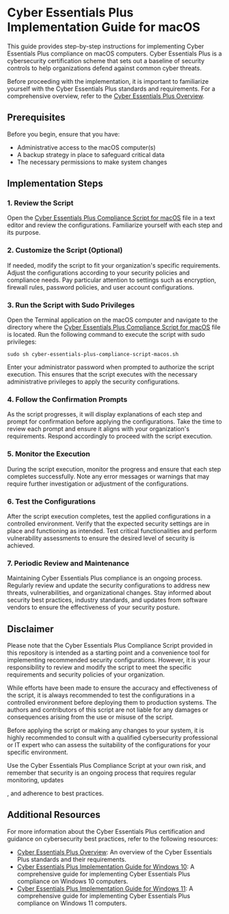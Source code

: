 # Cyber Essentials Plus Implementation Guide for macOS

This guide provides step-by-step instructions for implementing Cyber Essentials Plus compliance on macOS computers. Cyber Essentials Plus is a cybersecurity certification scheme that sets out a baseline of security controls to help organizations defend against common cyber threats.

Before proceeding with the implementation, it is important to familiarize yourself with the Cyber Essentials Plus standards and requirements. For a comprehensive overview, refer to the [Cyber Essentials Plus Overview](cyber-essentials-plus-overview.md).

## Prerequisites

Before you begin, ensure that you have:

- Administrative access to the macOS computer(s)
- A backup strategy in place to safeguard critical data
- The necessary permissions to make system changes

## Implementation Steps

### 1. Review the Script

Open the [Cyber Essentials Plus Compliance Script for macOS](cyber-essentials-plus-compliance-script-macos.sh) file in a text editor and review the configurations. Familiarize yourself with each step and its purpose.

### 2. Customize the Script (Optional)

If needed, modify the script to fit your organization's specific requirements. Adjust the configurations according to your security policies and compliance needs. Pay particular attention to settings such as encryption, firewall rules, password policies, and user account configurations.

### 3. Run the Script with Sudo Privileges

Open the Terminal application on the macOS computer and navigate to the directory where the [Cyber Essentials Plus Compliance Script for macOS](cyber-essentials-plus-compliance-script-macos.sh) file is located. Run the following command to execute the script with sudo privileges:

```shell
sudo sh cyber-essentials-plus-compliance-script-macos.sh
```

Enter your administrator password when prompted to authorize the script execution. This ensures that the script executes with the necessary administrative privileges to apply the security configurations.

### 4. Follow the Confirmation Prompts

As the script progresses, it will display explanations of each step and prompt for confirmation before applying the configurations. Take the time to review each prompt and ensure it aligns with your organization's requirements. Respond accordingly to proceed with the script execution.

### 5. Monitor the Execution

During the script execution, monitor the progress and ensure that each step completes successfully. Note any error messages or warnings that may require further investigation or adjustment of the configurations.

### 6. Test the Configurations

After the script execution completes, test the applied configurations in a controlled environment. Verify that the expected security settings are in place and functioning as intended. Test critical functionalities and perform vulnerability assessments to ensure the desired level of security is achieved.

### 7. Periodic Review and Maintenance

Maintaining Cyber Essentials Plus compliance is an ongoing process. Regularly review and update the security configurations to address new threats, vulnerabilities, and organizational changes. Stay informed about security best practices, industry standards, and updates from software vendors to ensure the effectiveness of your security posture.

## Disclaimer

Please note that the Cyber Essentials Plus Compliance Script provided in this repository is intended as a starting point and a convenience tool for implementing recommended security configurations. However, it is your responsibility to review and modify the script to meet the specific requirements and security policies of your organization.

While efforts have been made to ensure the accuracy and effectiveness of the script, it is always recommended to test the configurations in a controlled environment before deploying them to production systems. The authors and contributors of this script are not liable for any damages or consequences arising from the use or misuse of the script.

Before applying the script or making any changes to your system, it is highly recommended to consult with a qualified cybersecurity professional or IT expert who can assess the suitability of the configurations for your specific environment.

Use the Cyber Essentials Plus Compliance Script at your own risk, and remember that security is an ongoing process that requires regular monitoring, updates

, and adherence to best practices.

## Additional Resources

For more information about the Cyber Essentials Plus certification and guidance on cybersecurity best practices, refer to the following resources:

- [Cyber Essentials Plus Overview](cyber-essentials-plus-overview.md): An overview of the Cyber Essentials Plus standards and their requirements.
- [Cyber Essentials Plus Implementation Guide for Windows 10](cyber-essentials-plus-implementation-guide-windows10.md): A comprehensive guide for implementing Cyber Essentials Plus compliance on Windows 10 computers.
- [Cyber Essentials Plus Implementation Guide for Windows 11](cyber-essentials-plus-implementation-guide-windows11.md): A comprehensive guide for implementing Cyber Essentials Plus compliance on Windows 11 computers.